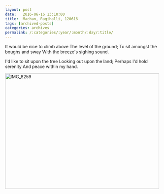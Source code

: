 ```yaml
---
layout: post
date:	2016-06-16 13:10:00
title:  Machan, Ragihalli, 120616
tags: [archived-posts]
categories: archives
permalink: /:categories/:year/:month/:day/:title/
---
```

It would be nice to climb above
The level of the ground;
To sit amongst the boughs and sway
With the breeze's sighing sound.

I'd like to sit upon the tree
Looking out upon the land;
Perhaps I'd hold serenity
And peace within my hand.


<a data-flickr-embed="true" href="https://www.flickr.com/photos/86494503@N00/27092851853/in/dateposted-friend/" title="IMG_8259"><img src="https://c6.staticflickr.com/8/7281/27092851853_76591dd34e.jpg" width="500" height="375" alt="IMG_8259"></a><script async="async" src="//embedr.flickr.com/assets/client-code.js" charset="utf-8"></script>
